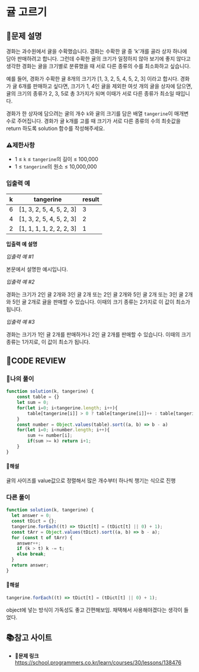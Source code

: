 # 귤 고르기

## **📝문제 설명**

경화는 과수원에서 귤을 수확했습니다. 경화는 수확한 귤 중 'k'개를 골라 상자 하나에 담아 판매하려고 합니다. 그런데 수확한 귤의 크기가 일정하지 않아 보기에 좋지 않다고 생각한 경화는 귤을 크기별로 분류했을 때 서로 다른 종류의 수를 최소화하고 싶습니다.

예를 들어, 경화가 수확한 귤 8개의 크기가 [1, 3, 2, 5, 4, 5, 2, 3] 이라고 합시다. 경화가 귤 6개를 판매하고 싶다면, 크기가 1, 4인 귤을 제외한 여섯 개의 귤을 상자에 담으면, 귤의 크기의 종류가 2, 3, 5로 총 3가지가 되며 이때가 서로 다른 종류가 최소일 때입니다.

경화가 한 상자에 담으려는 귤의 개수 `k`와 귤의 크기를 담은 배열 `tangerine`이 매개변수로 주어집니다. 경화가 귤 k개를 고를 때 크기가 서로 다른 종류의 수의 최솟값을 return 하도록 solution 함수를 작성해주세요.

### **⚠제한사항**

- 1 ≤ `k` ≤ `tangerine`의 길이 ≤ 100,000
- 1 ≤ `tangerine`의 원소 ≤ 10,000,000

### **입출력 예**

| k   | tangerine                | result |
| --- | ------------------------ | ------ |
| 6   | [1, 3, 2, 5, 4, 5, 2, 3] | 3      |
| 4   | [1, 3, 2, 5, 4, 5, 2, 3] | 2      |
| 2   | [1, 1, 1, 1, 2, 2, 2, 3] | 1      |

**입출력 예 설명**

*입출력 예 #1*

본문에서 설명한 예시입니다.

*입출력 예 #2*

경화는 크기가 2인 귤 2개와 3인 귤 2개 또는 2인 귤 2개와 5인 귤 2개 또는 3인 귤 2개와 5인 귤 2개로 귤을 판매할 수 있습니다. 이때의 크기 종류는 2가지로 이 값이 최소가 됩니다.

*입출력 예 #3*

경화는 크기가 1인 귤 2개를 판매하거나 2인 귤 2개를 판매할 수 있습니다. 이때의 크기 종류는 1가지로, 이 값이 최소가 됩니다.

## **🧐CODE REVIEW**

### **🧾나의 풀이**

```js
function solution(k, tangerine) {
    const table = {}
    let sum = 0;
    for(let i=0; i<tangerine.length; i++){
        table[tangerine[i]] > 0 ? table[tangerine[i]]++ : table[tangerine[i]] = 1;
    }
    const number = Object.values(table).sort((a, b) => b - a)
    for(let i=0; i<number.length; i++){
        sum += number[i];
        if(sum >= k) return i+1;
    }
}
```

#### **📝해설**

귤의 사이즈를 value값으로 정렬해서
많은 개수부터 하나씩 챙기는 식으로 진행

### **다른 풀이**

```js
function solution(k, tangerine) {
  let answer = 0;
  const tDict = {};
  tangerine.forEach((t) => tDict[t] = (tDict[t] || 0) + 1);
  const tArr = Object.values(tDict).sort((a, b) => b - a);
  for (const t of tArr) {
    answer++;
    if (k > t) k -= t;
    else break;
  }
  return answer;
}
```

#### **📝해설**

```js
tangerine.forEach((t) => tDict[t] = (tDict[t] || 0) + 1);
```

object에 넣는 방식이 가독성도 좋고 간편해보임.
채택해서 사용해야겠다는 생각이 들었다.

## 📚참고 사이트

- **🔗문제 링크**<br/>
https://school.programmers.co.kr/learn/courses/30/lessons/138476
